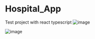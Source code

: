 # Hospital_App
Test project with react typescript
![image](https://user-images.githubusercontent.com/124575074/223933179-ebb73e00-59ae-4047-8ff3-32625d662d17.png)


![image](https://user-images.githubusercontent.com/124575074/223933336-99d5f754-433c-4245-88c2-c7a66f19de47.png)
